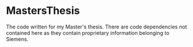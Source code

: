 # MastersThesis
The code written for my Master's thesis. There are code dependencies not contained here as they contain proprietary information belonging to Siemens.
